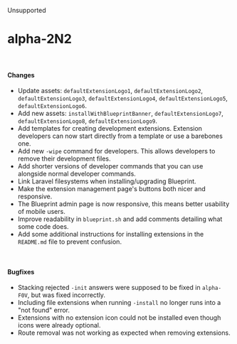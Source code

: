 <span class="badge bg-secondary-subtle border border-secondary-subtle text-secondary-emphasis rounded-pill"><i class="bi bi-x-lg"></i> Unsupported</span>
# alpha-2N2
<br/>

#### Changes
- Update assets: `defaultExtensionLogo1`, `defaultExtensionLogo2`, `defaultExtensionLogo3`, `defaultExtensionLogo4`, `defaultExtensionLogo5`, `defaultExtensionLogo6`.
- Add new assets: `installWithBlueprintBanner`, `defaultExtensionLogo7`, `defaultExtensionLogo8`, `defaultExtensionLogo9`.
- Add templates for creating development extensions. Extension developers can now start directly from a template or use a barebones one.
- Add new `-wipe` command for developers. This allows developers to remove their development files.
- Add shorter versions of developer commands that you can use alongside normal developer commands.
- Link Laravel filesystems when installing/upgrading Blueprint.
- Make the extension management page's buttons both nicer and responsive.
- The Blueprint admin page is now responsive, this means better usability of mobile users.
- Improve readability in `blueprint.sh` and add comments detailing what some code does.
- Add some additional instructions for installing extensions in the `README.md` file to prevent confusion.

<br/>

#### Bugfixes
- Stacking rejected `-init` answers were supposed to be fixed in `alpha-F0V`, but was fixed incorrectly.
- Including file extensions when running `-install` no longer runs into a "not found" error.
- Extensions with no extension icon could not be installed even though icons were already optional.
- Route removal was not working as expected when removing extensions.